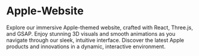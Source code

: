 # Apple-Website
Explore our immersive Apple-themed website, crafted with React, Three.js, and GSAP. Enjoy stunning 3D visuals and smooth animations as you navigate through our sleek, intuitive interface. Discover the latest Apple products and innovations in a dynamic, interactive environment.
